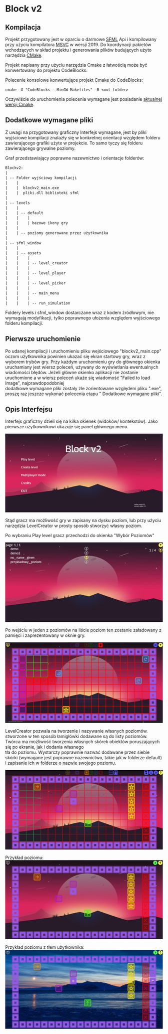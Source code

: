 # Block v2

## Kompilacja

Projekt przygotowany jest w oparciu o darmowe [SFML](https://www.sfml-dev.org/) Api i kompilowany przy użyciu
kompilatora [MSVC](https://visualstudio.microsoft.com/vs/features/cplusplus/) w wersji 2019. Do koordynacji pakietów
wchodzących w skład projektu i generowania plików budujących użyto narzędzia [CMake](https://cmake.org/).

Projekt napisany przy użyciu narzędzia Cmake z łatwością może być konwertowany do projektu CodeBlocks.

Polecenie konsolowe konwertujące projekt Cmake do CodeBlocks:

```
cmake -G "CodeBlocks - MinGW Makefiles" -B <out-folder>
```

Oczywiście do uruchomienia polecenia wymagane jest posiadanie [aktualnej wersji Cmake](https://cmake.org/download/).

## Dodatkowe wymagane pliki

Z uwagi na przygotowany graficzny Interfejs wymagane, jest by pliki wyjściowe kompilacji znalazły się w konkretnej
orientacji względem folderu zawierającego grafiki użyte w projekcie. To samo tyczy się folderu zawierającego grywalne
poziomy.

Graf przedstawiający poprawne nazewnictwo i orientacje folderów:

```
Blockv2:
|
| -- Folder wyjściowy kompilacji 
|    |   
|    |  blockv2_main.exe
|    |  pliki.dll biblioteki sfml
| 
| -- levels 
|    |   
|    | -- default
|    |    |
|    |    | bazowe ikony gry
|    |   
|    | -- poziomy generowane przez użytkownika
|  
| -- sfml_window
|    |   
|    | -- assets
|    |    |
|    |    | -- level_creator
|    |    |
|    |    | -- level_player
|    |    |
|    |    | -- level_picker
|    |    |
|    |    | -- main_menu
|    |    |
|    |    | -- run_simulation
```

Foldery levels i sfml_window dostarczane wraz z kodem źródłowym, nie wymagają modyfikacji, tylko poprawnego ułożenia
względem wyjściowego folderu kompilacji.

## Pierwsze uruchomienie

Po udanej kompilacji i uruchomieniu pliku wejściowego "blockv2_main.cpp" oczom użytkownika powinien ukazać się ekran
startowy gry, wraz z wyborem trybów gry. Przy każdym uruchomieniu gry do głównego okienka uruchamiany jest wiersz
poleceń, używany do wyświetlania ewentualnych wiadomości błędów. Jeżeli główne okienko aplikacji nie zostanie
uruchomione a w wiersz poleceń ukaże się wiadomość "Failed to load Image", najprawdopodobniej      
dodatkowe wymagane pliki zostały żle zorientowane względem pliku ".exe", proszę raz jeszcze wykonać polecenia etapu "
Dodatkowe wymagane pliki".

## Opis Interfejsu

Interfejs graficzny dzieli się na kilka okienek (widoków/ kontekstów). Jako pierwsze użytkownikowi ukazuje się panel
głównego menu.

![main_manu](images/main_menu.jpg "Główne Menu")

Stąd gracz ma możliwość gry w zapisany na dysku poziom, lub przy użyciu narzędzia LevelCreator w prosty sposób stworzyć
własny poziom.

Po wybraniu Play level gracz przechodzi do okienka "Wybór Poziomów"

![level_picker](images/level_picker.jpg "Wybór Poziomów")

Po wejściu w jeden z poziomów na liście poziom ten zostanie załadowany z pamięci i zaprezentowany w oknie gry.

![level_player](images/level_player.jpg "Okno Gry")

LevelCreator pozwala na tworzenie i nazywanie własnych poziomów. stworzone w ten sposób łamigłówki dodawane są do listy
poziomów. Twórca ma możliwość tworzenia własnych skórek obiektów poruszających się po ekranie, jak i dodania własnego   
tła do poziomu. Wystarczy poprawnie nazwać dodawane przez siebie skórki (wymagane jest poprawne nazewnictwo, takie jak w
folderze default) i zapisanie ich w folderze o nazwie swojego poziomu.

![level_creator](images/level_creator.jpg "LevelCreator")

Przykład poziomu:
![example_level](images/example_level.jpg "Przykładowy level")

Przykład poziomu z tłem użytkownika:
![example_level](images/example_level2.jpg "Przykładowy level ze skórkami użytkownika")

